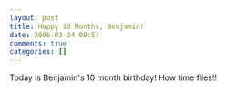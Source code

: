 ```yaml
---
layout: post
title: Happy 10 Months, Benjamin!
date: 2006-03-24 08:57
comments: true
categories: []
---
```

Today is Benjamin's 10 month birthday! How time flies!!
